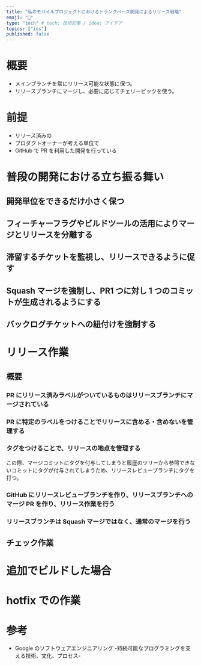 ```yaml
---
title: "私のモバイルプロジェクトにおけるトランクベース開発によるリリース戦略"
emoji: "💬"
type: "tech" # tech: 技術記事 / idea: アイデア
topics: ["ios"]
published: false
---
```


# 概要

- メインブランチを常にリリース可能な状態に保つ。
- リリースブランチにマージし、必要に応じてチェリーピックを使う。

# 前提

- リリース済みの
- プロダクトオーナーが考える単位で
- GitHub で PR を利用した開発を行っている

# 普段の開発における立ち振る舞い

## 開発単位をできるだけ小さく保つ

## フィーチャーフラグやビルドツールの活用によりマージとリリースを分離する

## 滞留するチケットを監視し、リリースできるように促す

## Squash マージを強制し、PR1 つに対し 1 つのコミットが生成されるようにする

## バックログチケットへの紐付けを強制する

# リリース作業

## 概要

### PR にリリース済みラベルがついているものはリリースブランチにマージされている

### PR に特定のラベルをつけることでリリースに含める・含めないを管理する

### タグをつけることで、リリースの地点を管理する

この際、マージコミットにタグを付与してしまうと履歴のツリーから参照できないコミットにタグが付与されてしまうため、リリースレビューブランチにタグを打つ。

### GitHub にリリースレビューブランチを作り、リリースブランチへのマージ PR を作り、リリース作業を行う

### リリースブランチは Squash マージではなく、通常のマージを行う

## チェック作業

# 追加でビルドした場合

# hotfix での作業

# 参考

- Google のソフトウェアエンジニアリング -持続可能なプログラミングを支える技術、文化、プロセス-
